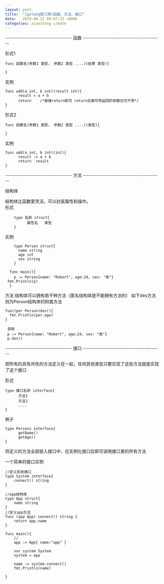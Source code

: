 ```yaml
---
layout: post
title:  "[golang第三弹]函数、方法、接口"
date:   2019-08-21 09:07:33 +0000
categories: xiaochang create
---
```


----------------------------------     函数     ----------------------------------------

形式1


    func 函数名(参数1 类型， 参数2 类型 ....)(结果 类型){
      
    }
   实例  
   
    func add(a int, b int)(result int){
          result = a + b
          return    /*直接return即可 return后面可带返回的参数也可不带*/
    }


形式2

    func 函数名(参数1 类型， 参数2 类型 ....)(类型){
      
    }
  实例  
  
    func add(a int, b int)(int){
          result := a + b
          return  result
    }
  
  ----------------------------------     方法     ----------------------------------------
  
  结构体
  
   结构体比函数更灵活，可以封装属性和操作。  
  形式
     
        type 名称 struct{
              属性名   类型
        }
       
   实例
   
        type Person struct{
          name string
          age int
          sex string
        }
        
      func main(){
        p := Person{name: "Robert", age:24, sex: "男"}
	 fmt.Println(p)
      }
      
方法
  结构体可以拥有若干种方法（匿名结构体是不能拥有方法的）
  如下des方法则为Person结构体的附属方法
  
    func(per Person)des(){
      fmt.Println(per.age)
    }
     
     调用
     p := Person{name: "Robert", age:24, sex: "男"}
     p.des()
   
        
	
----------------------------------     接口     ----------------------------------------

把所有的具有共性的方法定义在一起，任何其他类型只要实现了这些方法就是实现了这个接口

  形式

	type 接口名称 interface{
	      方法1
	      方法2
	      ....
	}
  例子
  
	type Persons interface{
	      getName()
	      getAge()
	}
	
将定义的方法全部放入接口中，在实例化接口后即可调用接口里的所有方法

  一个简单的接口实例
  
  	//定义系统接口
	type System interface{
		connect() string
	}

	//app结构体
	type App struct{
		name string
	}
	//定义app方法
	func (app App) connect() string {
		return app.name
	}

	func main(){
		//
		app := App{ name:"app" }

		var system System
		system = app

		name := system.connect()
		fmt.Println(name)

	}
